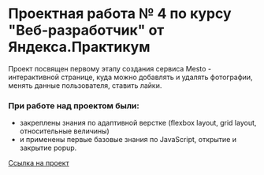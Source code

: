 # Проектная работа № 4 по курсу "Веб-разработчик" от Яндекса.Практикум

Проект посвящен первому этапу создания сервиса Mesto - интерактивной странице, куда можно добавлять и удалять фотографии, менять данные пользователя, ставить лайки.

### При работе над проектом были:
* закреплены знания по адаптивной верстке (flexbox layout, grid layout, относительные величины)
* и применены первые базовые знания по JavaScript, открытие и закрытие popup.

[Ссылка на проект](https://gutmalina.github.io/mesto/)
